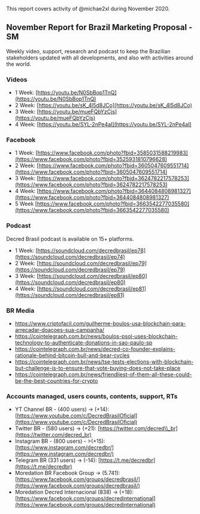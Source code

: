 This report covers activity of @michae2xl during November 2020.

## November Report for Brazil Marketing Proposal - SM

Weekly video, support, research and podcast to keep the Brazilian stakeholders updated with all developments, and also with activities around the world.

### Videos

- 1 Week: [https://youtu.be/N0SbBop1TnQ](https://youtu.be/N0SbBop1TnQ)
- 2 Week: [https://youtu.be/sK_4l5d8JCo](https://youtu.be/sK_4l5d8JCo)
- 3 Week: [https://youtu.be/mueFQbYzCjs](https://youtu.be/mueFQbYzCjs)
- 4 Week: [https://youtu.be/SYL-2nPe4aI](https://youtu.be/SYL-2nPe4aI)

### Facebook

- 1 Week: [https://www.facebook.com/photo?fbid=3585031588219983](https://www.facebook.com/photo?fbid=3525931810796628)
- 2 Week: [https://www.facebook.com/photo?fbid=3605047609551714](https://www.facebook.com/photo?fbid=3605047609551714)
- 3 Week: [https://www.facebook.com/photo?fbid=3624782217578253](https://www.facebook.com/photo?fbid=3624782217578253)
- 4 Week: [https://www.facebook.com/photo?fbid=3644084808981327](https://www.facebook.com/photo?fbid=3644084808981327)
- 5 Week [https://www.facebook.com/photo?fbid=3663542277035580](https://www.facebook.com/photo?fbid=3663542277035580)

### Podcast

Decred Brasil podcast is available on 15+ platforms.

- 1 Week: [https://soundcloud.com/decredbrasil/ep78](https://soundcloud.com/decredbrasil/ep74)
- 2 Week: [https://soundcloud.com/decredbrasil/ep79](https://soundcloud.com/decredbrasil/ep79)
- 3 Week: [https://soundcloud.com/decredbrasil/ep80](https://soundcloud.com/decredbrasil/ep80)
- 4 Week: [https://soundcloud.com/decredbrasil/ep81](https://soundcloud.com/decredbrasil/ep81)

### BR Media

- https://www.criptofacil.com/guilherme-boulos-usa-blockchain-para-arrecadar-doacoes-sua-campanha/
- https://cointelegraph.com.br/news/boulos-psol-uses-blockchain-technology-to-authenticate-donations-in-sao-paulo-sp
- https://cointelegraph.com.br/news/decred-co-founder-explains-rationale-behind-bitcoin-bull-and-bear-cycles
- https://cointelegraph.com.br/news/tse-tests-elections-with-blockchain-but-challenge-is-to-ensure-that-vote-buying-does-not-take-place
- https://cointelegraph.com.br/news/friendliest-of-them-all-these-could-be-the-best-countries-for-crypto

### Accounts managed, users counts, contents, support, RTs

- YT Channel BR - (400 users) -> (+14): [https://www.youtube.com/c/DecredBrasilOficial](https://www.youtube.com/c/DecredBrasilOficial)
- Twitter BR - (580 users) -> (+21): [https://twitter.com/decred\\_br](https://twitter.com/decred_br)
- Instagram BR - (800 users) - >(+15): [https://www.instagram.com/decredbr/](https://www.instagram.com/decredbr/)
- Telegram BR (331 users) -> (-14): [https://t.me/decredbr](https://t.me/decredbr)
- Moredation BR Facebook Group -> (5.741): [https://www.facebook.com/groups/decredbrasil/](https://www.facebook.com/groups/decredbrasil/)
- Moredation Decred Internacional (838) -> (+18): [https://www.facebook.com/groups/decredinternational](https://www.facebook.com/groups/decredinternational)
